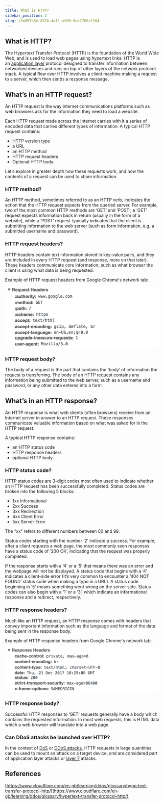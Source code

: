 ```yaml
---
title: What is HTTP?
sidebar_position: 2
slug: /34d57b8e-867b-4af1-a009-9ce7766cf164
---
```




## What is HTTP?


The Hypertext Transfer Protocol (HTTP) is the foundation of the World Wide Web, and is used to load web pages using hypertext links. HTTP is an [application layer](https://www.cloudflare.com/learning/ddos/application-layer-ddos-attack/) protocol designed to transfer information between networked devices and runs on top of other layers of the network protocol stack. A typical flow over HTTP involves a client machine making a request to a server, which then sends a response message.


## **What’s in an HTTP request?**


An HTTP request is the way internet communications platforms such as web browsers ask for the information they need to load a website.


Each HTTP request made across the Internet carries with it a series of encoded data that carries different types of information. A typical HTTP request contains:

- HTTP version type
- a URL
- an HTTP method
- HTTP request headers
- Optional HTTP body.

Let’s explore in greater depth how these requests work, and how the contents of a request can be used to share information.


### **HTTP method?**


An HTTP method, sometimes referred to as an HTTP verb, indicates the action that the HTTP request expects from the queried server. For example, two of the most common HTTP methods are ‘GET’ and ‘POST’; a ‘GET’ request expects information back in return (usually in the form of a website), while a ‘POST’ request typically indicates that the client is submitting information to the web server (such as form information, e.g. a submitted username and password).


### **HTTP request headers?**


HTTP headers contain text information stored in key-value pairs, and they are included in every HTTP request (and response, more on that later). These headers communicate core information, such as what browser the client is using what data is being requested.


Example of HTTP request headers from Google Chrome's network tab:


![](./414063948.png)


### **HTTP request body?**


The body of a request is the part that contains the ‘body’ of information the request is transferring. The body of an HTTP request contains any information being submitted to the web server, such as a username and password, or any other data entered into a form.


## **What’s in an HTTP response?**


An HTTP response is what web clients (often browsers) receive from an Internet server in answer to an HTTP request. These responses communicate valuable information based on what was asked for in the HTTP request.


A typical HTTP response contains:

- an HTTP status code
- HTTP response headers
- optional HTTP body

### **HTTP status code?**


HTTP status codes are 3-digit codes most often used to indicate whether an HTTP request has been successfully completed. Status codes are broken into the following 5 blocks:

- 1xx Informational
- 2xx Success
- 3xx Redirection
- 4xx Client Error
- 5xx Server Error

The “xx” refers to different numbers between 00 and 99.


Status codes starting with the number ‘2’ indicate a success. For example, after a client requests a web page, the most commonly seen responses have a status code of ‘200 OK’, indicating that the request was properly completed.


If the response starts with a ‘4’ or a ‘5’ that means there was an error and the webpage will not be displayed. A status code that begins with a ‘4’ indicates a client-side error (It’s very common to encounter a ‘404 NOT FOUND’ status code when making a typo in a URL). A status code beginning in ‘5’ means something went wrong on the server side. Status codes can also begin with a ‘1’ or a ‘3’, which indicate an informational response and a redirect, respectively.


### **HTTP response headers?**


Much like an HTTP request, an HTTP response comes with headers that convey important information such as the language and format of the data being sent in the response body.


Example of HTTP response headers from Google Chrome's network tab:


![](./1474118377.png)


### **HTTP response body?**


Successful HTTP responses to ‘GET’ requests generally have a body which contains the requested information. In most web requests, this is HTML data which a web browser will translate into a web page.


### **Can DDoS attacks be launched over HTTP?**


In the context of [DoS](https://www.cloudflare.com/learning/ddos/glossary/denial-of-service/) or [DDoS attacks](https://www.cloudflare.com/learning/ddos/what-is-a-ddos-attack/), HTTP requests in large quantities can be used to mount an attack on a target device, and are considered part of application layer attacks or [layer 7](https://www.cloudflare.com/learning/ddos/what-is-layer-7/) attacks.


## References


[https://www.cloudflare.com/en-gb/learning/ddos/glossary/hypertext-transfer-protocol-http/](https://www.cloudflare.com/en-gb/learning/ddos/glossary/hypertext-transfer-protocol-http/)

